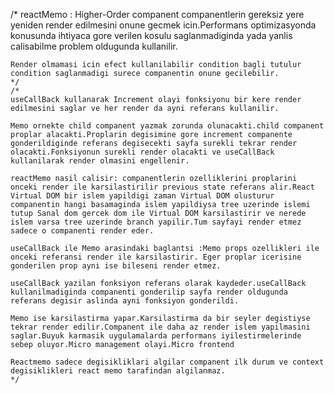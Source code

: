 /*
    reactMemo : Higher-Order companent companentlerin gereksiz yere yeniden render edilmesini onune gecmek icin.Performans optimizasyonda konusunda ihtiyaca gore verilen kosulu saglanmadiginda yada yanlis calisabilme problem oldugunda kullanilir.

    Render olmamasi icin efect kullanilabilir condition bagli tutulur condition saglanmadigi surece companentin onune gecilebilir.
    */
    /*
    useCallBack kullanarak Increment olayi fonksiyonu bir kere render edilmesini saglar ve her render da ayni referans kullanilir.

    Memo ornekte child companent yazmak zorunda olunacakti.child companent proplar alacakti.Proplarin degisimine gore increment companente gonderildiginde referans degisecekti sayfa surekli tekrar render olacakti.Fonksiyonun surekli render olacakti ve useCallBack kullanilarak render olmasini engellenir.

    reactMemo nasil calisir: companentlerin ozelliklerini proplarini onceki render ile karsilastirilir previous state referans alir.React Virtual DOM bir islem yapildigi zaman Virtual DOM olusturur companentin hangi basamaginda islem yapildiysa tree uzerinde islemi tutup Sanal dom gercek dom ile Virtual DOM karsilastirir ve nerede islem varsa tree uzerinde branch yapilir.Tum sayfayi render etmez sadece o companenti render eder.

    useCallBack ile Memo arasindaki baglantsi :Memo props ozellikleri ile onceki referansi render ile karsilastirir. Eger proplar icerisine gonderilen prop ayni ise bileseni render etmez.

    useCallBack yazilan fonksiyon referans olarak kaydeder.useCallBack kullanilmadiginda companenti gonderilip sayfa render oldugunda referans degisir aslinda ayni fonksiyon gonderildi.

    Memo ise karsilastirma yapar.Karsilastirma da bir seyler degistiyse tekrar render edilir.Companent ile daha az render islem yapilmasini saglar.Buyuk karmasik uygulamalarda performans iyilestirmelerinde sebep oluyor.Micro management olayi.Micro frontend

    Reactmemo sadece degisikliklari algilar companent ilk durum ve context degisiklikleri react memo tarafindan algilanmaz.
    */